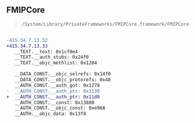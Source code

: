 ## FMIPCore

> `/System/Library/PrivateFrameworks/FMIPCore.framework/FMIPCore`

```diff

-415.34.7.13.32
+415.34.7.13.33
   __TEXT.__text: 0x1cf0e4
   __TEXT.__auth_stubs: 0x24f0
   __TEXT.__objc_methlist: 0x1284

   __DATA_CONST.__objc_selrefs: 0x14f0
   __DATA_CONST.__objc_protorefs: 0x48
   __AUTH_CONST.__auth_got: 0x1278
-  __AUTH_CONST.__auth_ptr: 0x1130
+  __AUTH_CONST.__auth_ptr: 0x11d0
   __AUTH_CONST.__const: 0x13880
   __AUTH_CONST.__objc_const: 0xe968
   __AUTH.__objc_data: 0x13f8

```
